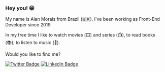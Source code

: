 ### Hey you! 😁

My name is Alan Morais from Brazil (🇧🇷). I've been working as Front-End Developer since 2019.

In my free time I like to watch movies (🎞️) and series (📺), to read books (📚), to listen to music (🎵).

Would you like to find me?

[![Twitter Badge](https://img.shields.io/badge/-Twitter-1ca0f1?style=flat-square&labelColor=1ca0f1&logo=twitter&logoColor=white&link=https://twitter.com/Myfumy)](https://twitter.com/Myfumy)
[![Linkedin Badge](https://img.shields.io/badge/-LinkedIn-blue?style=flat-square&logo=Linkedin&logoColor=white&link=https://www.linkedin.com/in/alanfranc)](https://www.linkedin.com/in/alanfranc)
